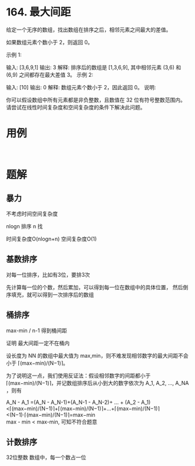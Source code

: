 # 164. 最大间距
给定一个无序的数组，找出数组在排序之后，相邻元素之间最大的差值。

如果数组元素个数小于 2，则返回 0。

示例 1:

输入: [3,6,9,1]
输出: 3
解释: 排序后的数组是 [1,3,6,9], 其中相邻元素 (3,6) 和 (6,9) 之间都存在最大差值 3。
示例 2:

输入: [10]
输出: 0
解释: 数组元素个数小于 2，因此返回 0。
说明:

你可以假设数组中所有元素都是非负整数，且数值在 32 位有符号整数范围内。
请尝试在线性时间复杂度和空间复杂度的条件下解决此问题。

# 用例
```


```

# 题解

## 暴力

不考虑时间空间复杂度

nlogn 排序
n 找

时间复杂度O(nlogn+n)
空间复杂度O(1)

## 基数排序

对每一位排序，比如有3位，要排3次

先计算每一位的个数，然后累加，可以得到每一位在数组中的具体位置，
然后倒序填充，就可以得到一次排序后的数组

## 桶排序

max-min / n-1 得到桶间距

证明 最大间距一定不在桶内

设长度为 NN 的数组中最大值为 max,min，则不难发现相邻数字的最大间距不会小于 ⌈(max−min)/(N−1)⌉。

为了说明这一点，我们使用反证法：假设相邻数字的间距都小于 ⌈(max−min)/(N−1)⌉，并记数组排序后从小到大的数字依次为 A_1, A_2, ..., A_NA ，则有

A_N - A_1 =(A_N - A_N-1)+(A_N-1 - A_N-2)+ ... + (A_2 - A_1)
<⌈(max−min)/(N−1)⌉+⌈(max−min)/(N−1)⌉+...+⌈(max−min)/(N−1)⌉
<(N−1)⋅⌈(max−min)/(N−1)⌉=max−min
​	
max - min < max-min, 可知不符合题意





## 计数排序

32位整数 数组中，每一个数占一位


